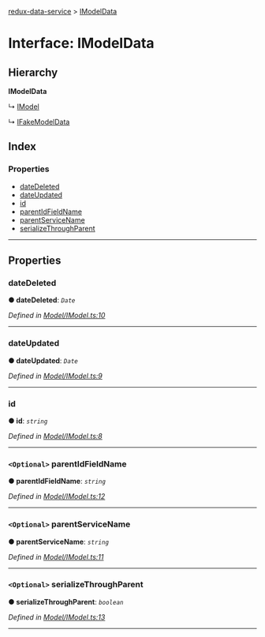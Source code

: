 [redux-data-service](../README.md) > [IModelData](../interfaces/imodeldata.md)

# Interface: IModelData

## Hierarchy

**IModelData**

↳  [IModel](imodel.md)

↳  [IFakeModelData](ifakemodeldata.md)

## Index

### Properties

* [dateDeleted](imodeldata.md#datedeleted)
* [dateUpdated](imodeldata.md#dateupdated)
* [id](imodeldata.md#id)
* [parentIdFieldName](imodeldata.md#parentidfieldname)
* [parentServiceName](imodeldata.md#parentservicename)
* [serializeThroughParent](imodeldata.md#serializethroughparent)

---

## Properties

<a id="datedeleted"></a>

###  dateDeleted

**● dateDeleted**: *`Date`*

*Defined in [Model/IModel.ts:10](https://github.com/Rediker-Software/redux-data-service/blob/da69ba1/src/Model/IModel.ts#L10)*

___
<a id="dateupdated"></a>

###  dateUpdated

**● dateUpdated**: *`Date`*

*Defined in [Model/IModel.ts:9](https://github.com/Rediker-Software/redux-data-service/blob/da69ba1/src/Model/IModel.ts#L9)*

___
<a id="id"></a>

###  id

**● id**: *`string`*

*Defined in [Model/IModel.ts:8](https://github.com/Rediker-Software/redux-data-service/blob/da69ba1/src/Model/IModel.ts#L8)*

___
<a id="parentidfieldname"></a>

### `<Optional>` parentIdFieldName

**● parentIdFieldName**: *`string`*

*Defined in [Model/IModel.ts:12](https://github.com/Rediker-Software/redux-data-service/blob/da69ba1/src/Model/IModel.ts#L12)*

___
<a id="parentservicename"></a>

### `<Optional>` parentServiceName

**● parentServiceName**: *`string`*

*Defined in [Model/IModel.ts:11](https://github.com/Rediker-Software/redux-data-service/blob/da69ba1/src/Model/IModel.ts#L11)*

___
<a id="serializethroughparent"></a>

### `<Optional>` serializeThroughParent

**● serializeThroughParent**: *`boolean`*

*Defined in [Model/IModel.ts:13](https://github.com/Rediker-Software/redux-data-service/blob/da69ba1/src/Model/IModel.ts#L13)*

___

